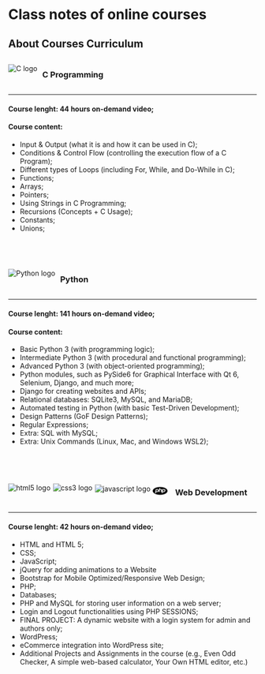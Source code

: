 # Class notes of online courses

## About Courses Curriculum



<div style="display: flex; align-items: center;">
    <img src="https://cdn.jsdelivr.net/gh/devicons/devicon/icons/c/c-line.svg" height="35" alt="C logo" style="margin-right: 10px;" />
    <span><a src="https://www.udemy.com/course/c-programming-for-beginners-programming-in-c/"><h3>C Programming</h3></a></span>
</div>
<hr>

<h4>Course lenght: 44 hours on-demand video;</h4>

<h4>Course content:</h4>

- Input & Output (what it is and how it can be used in C);
- Conditions & Control Flow (controlling the execution flow of a C Program);
- Different types of Loops (including For, While, and Do-While in C);
- Functions;
- Arrays;
- Pointers;
- Using Strings in C Programming;
- Recursions (Concepts + C Usage);
- Constants;
- Unions;

<br><br>


<div style="display: flex; align-items: center;">
    <img src="https://cdn.jsdelivr.net/gh/devicons/devicon/icons/python/python-original.svg" height="35" alt="Python logo" style="margin-right: 10px;" />
    <span><a src="https://www.udemy.com/course/python-3-do-zero-ao-avancado//"><h3>Python</h3></a></span>
</div>
<hr>

<h4>Course lenght: 141 hours on-demand video;</h4>

<h4>Course content:</h4>

- Basic Python 3 (with programming logic);
- Intermediate Python 3 (with procedural and functional programming);
- Advanced Python 3 (with object-oriented programming);
- Python modules, such as PySide6 for Graphical Interface with Qt 6, Selenium, Django, and much more;
- Django for creating websites and APIs;
- Relational databases: SQLite3, MySQL, and MariaDB;
- Automated testing in Python (with basic Test-Driven Development);
- Design Patterns (GoF Design Patterns);
- Regular Expressions;
- Extra: SQL with MySQL;
- Extra: Unix Commands (Linux, Mac, and Windows WSL2);

<br><br>

<div style="display: flex; align-items: center;">
    <img src="https://cdn.jsdelivr.net/gh/devicons/devicon/icons/html5/html5-plain-wordmark.svg" height="30" alt="html5 logo" /><img width="5" /><img src="https://cdn.jsdelivr.net/gh/devicons/devicon/icons/css3/css3-plain-wordmark.svg" height="30" alt="css3 logo" /><img width="5" /><img src="https://cdn.jsdelivr.net/gh/devicons/devicon/icons/javascript/javascript-original.svg" height="25" alt="javascript logo" /><img width="5"><img src="https://raw.githubusercontent.com/devicons/devicon/1119b9f84c0290e0f0b38982099a2bd027a48bf1/icons/php/php-plain.svg" height="30" alt="javascript logo" /><img width="15">
    <span><a src="hhttps://www.udemy.com/course/complete-webdev-course/"><h3>Web Development</h3></a></span>
</div>
<hr>

<h4>Course lenght: 42 hours on-demand video;</h4>

- HTML and HTML 5;
- CSS;
- JavaScript;
- jQuery for adding animations to a Website
- Bootstrap for Mobile Optimized/Responsive Web Design;
- PHP;
- Databases;
- PHP and MySQL for storing user information on a web server;
- Login and Logout functionalities using PHP SESSIONS;
- FINAL PROJECT: A dynamic website with a login system for admin and authors only;
- WordPress;
- eCommerce integration into WordPress site;
- Additional Projects and Assignments in the course (e.g., Even Odd Checker, A simple web-based calculator, Your Own HTML editor, etc.)
